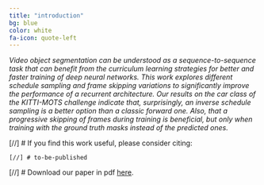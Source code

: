 ```yaml
---
title: "introduction"
bg: blue
color: white
fa-icon: quote-left
---
```


*Video object segmentation can be understood as a sequence-to-sequence task that can benefit from the curriculum learning strategies for better and faster training of deep neural networks. This work explores different schedule sampling and frame skipping variations to significantly improve the performance of a recurrent architecture. Our results on the car class of the KITTI-MOTS challenge indicate that, surprisingly, an inverse schedule sampling is a better option than a classic forward one. Also, that a progressive skipping of frames during training is beneficial, but only when training with the ground truth masks instead of the predicted ones.*

[//] # If you find this work useful, please consider citing:

```
[//] # to-be-published
```


[//] # Download our paper in pdf [here]().
